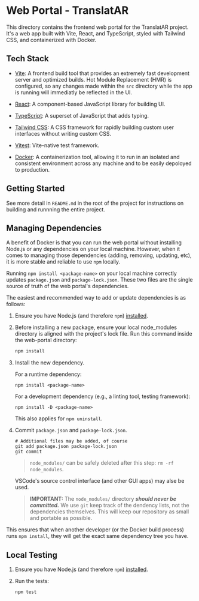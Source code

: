 # Web Portal - TranslatAR

This directory contains the frontend web portal for the TranslatAR project. It's a web app built with Vite, React, and TypeScript, styled with Tailwind CSS, and containerized with Docker.

## Tech Stack

- [Vite](https://vite.dev/): A frontend build tool that provides an extremely fast development server and optimized builds. Hot Module Replacement (HMR) is configured, so any changes made within the `src` directory while the app is running will immediatly be reflected in the UI.

- [React](https://react.dev/): A component-based JavaScript library for building UI.

- [TypeScript](https://www.typescriptlang.org/): A superset of JavaScript that adds typing.

- [Tailwind CSS](https://tailwindcss.com/): A CSS framework for rapidly building custom user interfaces without writing custom CSS.

- [Vitest](https://vitest.dev/): Vite-native test framework.

- [Docker](https://www.docker.com/): A containerization tool, allowing it to run in an isolated and consistent environment across any machine and to be easily depoloyed to production.

## Getting Started

See more detail in `README.md` in the root of the project for instructions on building and runnning the entire project.

## Managing Dependencies

A benefit of Docker is that you can run the web portal without installing Node.js or any dependencies on your local machine. However, when it comes to managing those dependencies (adding, removing, updating, etc), it is more stable and reliable to use `npm` locally.

Running `npm install <package-name>` on your local machine correctly updates `package.json` and `package-lock.json`. These two files are the single source of truth of the web portal's dependencies.

The easiest and recommended way to add or update dependencies is as follows:

1. Ensure you have Node.js (and therefore `npm`) [installed](https://nodejs.org/en/download). 

2. Before installing a new package, ensure your local node_modules directory is aligned with the project's lock file. Run this command inside the web-portal directory:
    ```bash
    npm install
    ```
  
3. Install the new dependency.

    For a runtime dependency:
    ```
    npm install <package-name>
    ```

    For a development dependency (e.g., a linting tool, testing framework):
    ```        
    npm install -D <package-name>
    ```

    This also applies for `npm uninstall`.

4. Commit `package.json` and `package-lock.json`.
    ```
    # Additional files may be added, of course
    git add package.json package-lock.json
    git commit
    ```

    > `node_modules/` can be safely deleted after this step: `rm -rf node_modules`.
    
    VSCode's source control interface (and other GUI apps) may alse be used.

    > **IMPORTANT:** The `node_modules/` directory ***should never be committed.*** We use `git` keep track of the dendency lists, not the dependencies themselves. This will keep our repository as small and portable as possible.

This ensures that when another developer (or the Docker build process) runs `npm install`, they will get the exact same dependency tree you have. 

## Local Testing

1. Ensure you have Node.js (and therefore `npm`) [installed](https://nodejs.org/en/download).

2. Run the tests:

    ```bash
    npm test
    ```
